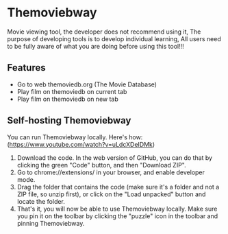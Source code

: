 # Themoviebway
Movie viewing tool, the developer does not recommend using it,
The purpose of developing tools is to develop individual learning,
All users need to be fully aware of what you are doing before using this tool!!!

## Features
  - Go to web themoviedb.org (The Movie Database)
  - Play film on themoviedb on current tab
  - Play film on themoviedb on new tab

## Self-hosting Themoviebway
You can run Themoviebway locally. Here's how: (https://www.youtube.com/watch?v=uLdcXDeIDMk)

  1. Download the code. In the web version of GitHub, you can do that by clicking the green "Code" button, and then "Download ZIP".
  2. Go to chrome://extensions/ in your browser, and enable developer mode.
  3. Drag the folder that contains the code (make sure it's a folder and not a ZIP file, so unzip first), or click on the "Load unpacked" button and locate the folder.
  4. That's it, you will now be able to use Themoviebway locally. Make sure you pin it on the toolbar by clicking the "puzzle" icon in the toolbar and pinning Themoviebway.


